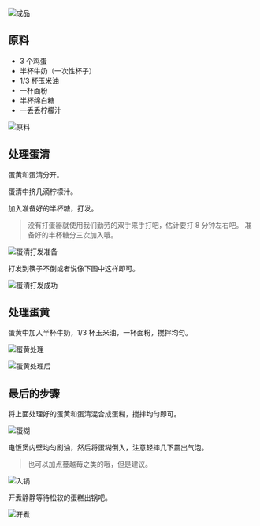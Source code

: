 ![成品](http://blogsource.chenkaikai.com/uploads/2020/02/cake10.jpg)
## 原料
- 3 个鸡蛋
- 半杯牛奶（一次性杯子）
- 1/3 杯玉米油
- 一杯面粉
- 半杯绵白糖
- 一丢丢柠檬汁

![原料](http://blogsource.chenkaikai.com/uploads/2020/02/cake01.jpg)

## 处理蛋清
蛋黄和蛋清分开。

蛋清中挤几滴柠檬汁。

加入准备好的半杯糖，打发。

> 没有打蛋器就使用我们勤劳的双手来手打吧，估计要打 8 分钟左右吧。
> 准备好的半杯糖分三次加入哦。

![蛋清打发准备](http://blogsource.chenkaikai.com/uploads/2020/02/cake02.jpg)

打发到筷子不倒或者说像下图中这样即可。

![蛋清打发成功](http://blogsource.chenkaikai.com/uploads/2020/02/cake03.jpg)

## 处理蛋黄
蛋黄中加入半杯牛奶，1/3 杯玉米油，一杯面粉，搅拌均匀。

![蛋黄处理](http://blogsource.chenkaikai.com/uploads/2020/02/cake04.jpg)

![蛋黄处理后](http://blogsource.chenkaikai.com/uploads/2020/02/cake05.jpg)

## 最后的步骤
将上面处理好的蛋黄和蛋清混合成蛋糊，搅拌均匀即可。

![蛋糊](http://blogsource.chenkaikai.com/uploads/2020/02/cake06.jpg)

电饭煲内壁均匀刷油，然后将蛋糊倒入，注意轻摔几下震出气泡。

> 也可以加点蔓越莓之类的哦，但是建议。

![入锅](http://blogsource.chenkaikai.com/uploads/2020/02/cake07.jpg)

开煮静静等待松软的蛋糕出锅吧。

![开煮](http://blogsource.chenkaikai.com/uploads/2020/02/cake08.jpg)






